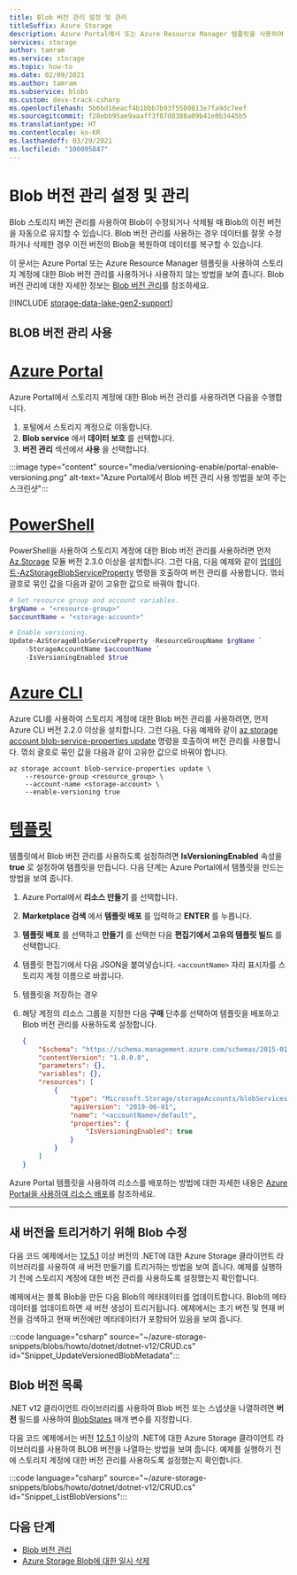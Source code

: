 ```yaml
---
title: Blob 버전 관리 설정 및 관리
titleSuffix: Azure Storage
description: Azure Portal에서 또는 Azure Resource Manager 템플릿을 사용하여 BLOB 버전 관리를 사용하는 방법 알아보기.
services: storage
author: tamram
ms.service: storage
ms.topic: how-to
ms.date: 02/09/2021
ms.author: tamram
ms.subservice: blobs
ms.custom: devx-track-csharp
ms.openlocfilehash: 5b6bd16eacf4b1bbb7b93f5500813e7fa9dc7eef
ms.sourcegitcommit: f28ebb95ae9aaaff3f87d8388a09b41e0b3445b5
ms.translationtype: HT
ms.contentlocale: ko-KR
ms.lasthandoff: 03/29/2021
ms.locfileid: "100095847"
---
```

# <a name="enable-and-manage-blob-versioning"></a>Blob 버전 관리 설정 및 관리

Blob 스토리지 버전 관리를 사용하여 Blob이 수정되거나 삭제될 때 Blob의 이전 버전을 자동으로 유지할 수 있습니다. Blob 버전 관리를 사용하는 경우 데이터를 잘못 수정하거나 삭제한 경우 이전 버전의 Blob을 복원하여 데이터를 복구할 수 있습니다.

이 문서는 Azure Portal 또는 Azure Resource Manager 템플릿을 사용하여 스토리지 계정에 대한 Blob 버전 관리를 사용하거나 사용하지 않는 방법을 보여 줍니다. Blob 버전 관리에 대한 자세한 정보는 [Blob 버전 관리](versioning-overview.md)를 참조하세요.

[!INCLUDE [storage-data-lake-gen2-support](../../../includes/storage-data-lake-gen2-support.md)]

## <a name="enable-blob-versioning"></a>BLOB 버전 관리 사용

# <a name="azure-portal"></a>[Azure Portal](#tab/portal)

Azure Portal에서 스토리지 계정에 대한 Blob 버전 관리를 사용하려면 다음을 수행합니다.

1. 포털에서 스토리지 계정으로 이동합니다.
1. **Blob service** 에서 **데이터 보호** 를 선택합니다.
1. **버전 관리** 섹션에서 **사용** 을 선택합니다.

:::image type="content" source="media/versioning-enable/portal-enable-versioning.png" alt-text="Azure Portal에서 Blob 버전 관리 사용 방법을 보여 주는 스크린샷":::

# <a name="powershell"></a>[PowerShell](#tab/powershell)

PowerShell을 사용하여 스토리지 계정에 대한 Blob 버전 관리를 사용하려면 먼저 [Az.Storage](https://www.powershellgallery.com/packages/Az.Storage) 모듈 버전 2.3.0 이상을 설치합니다. 그런 다음, 다음 예제와 같이 [업데이트-AzStorageBlobServiceProperty](/powershell/module/az.storage/update-azstorageblobserviceproperty) 명령을 호출하여 버전 관리를 사용합니다. 꺾쇠 괄호로 묶인 값을 다음과 같이 고유한 값으로 바꿔야 합니다.

```powershell
# Set resource group and account variables.
$rgName = "<resource-group>"
$accountName = "<storage-account>"

# Enable versioning.
Update-AzStorageBlobServiceProperty -ResourceGroupName $rgName `
    -StorageAccountName $accountName `
    -IsVersioningEnabled $true
```

# <a name="azure-cli"></a>[Azure CLI](#tab/azure-cli)

Azure CLI를 사용하여 스토리지 계정에 대한 Blob 버전 관리를 사용하려면, 먼저 Azure CLI 버전 2.2.0 이상을 설치합니다. 그런 다음, 다음 예제와 같이 [az storage account blob-service-properties update](/cli/azure/ext/storage-blob-preview/storage/account/blob-service-properties#ext_storage_blob_preview_az_storage_account_blob_service_properties_update) 명령을 호출하여 버전 관리를 사용합니다. 꺾쇠 괄호로 묶인 값을 다음과 같이 고유한 값으로 바꿔야 합니다.

```azurecli
az storage account blob-service-properties update \
    --resource-group <resource_group> \
    --account-name <storage-account> \
    --enable-versioning true
```

# <a name="template"></a>[템플릿](#tab/template)

템플릿에서 Blob 버전 관리를 사용하도록 설정하려면 **IsVersioningEnabled** 속성을 **true** 로 설정하여 템플릿을 만듭니다. 다음 단계는 Azure Portal에서 템플릿을 만드는 방법을 보여 줍니다.

1. Azure Portal에서 **리소스 만들기** 를 선택합니다.
1. **Marketplace 검색** 에서 **템플릿 배포** 를 입력하고 **ENTER** 를 누릅니다.
1. **템플릿 배포** 를 선택하고 **만들기** 를 선택한 다음 **편집기에서 고유의 템플릿 빌드** 를 선택합니다.
1. 템플릿 편집기에서 다음 JSON을 붙여넣습니다. `<accountName>` 자리 표시자를 스토리지 계정 이름으로 바꿉니다.
1. 템플릿을 저장하는 경우
1. 해당 계정의 리소스 그룹을 지정한 다음 **구매** 단추를 선택하여 템플릿을 배포하고 Blob 버전 관리를 사용하도록 설정합니다.

    ```json
    {
        "$schema": "https://schema.management.azure.com/schemas/2015-01-01/deploymentTemplate.json#",
        "contentVersion": "1.0.0.0",
        "parameters": {},
        "variables": {},
        "resources": [
            {
                "type": "Microsoft.Storage/storageAccounts/blobServices",
                "apiVersion": "2019-06-01",
                "name": "<accountName>/default",
                "properties": {
                    "IsVersioningEnabled": true
                }
            }
        ]
    }
    ```

Azure Portal 템플릿을 사용하여 리소스를 배포하는 방법에 대한 자세한 내용은 [Azure Portal을 사용하여 리소스 배포](../../azure-resource-manager/templates/deploy-portal.md)를 참조하세요.

---

## <a name="modify-a-blob-to-trigger-a-new-version"></a>새 버전을 트리거하기 위해 Blob 수정

다음 코드 예제에서는 [12.5.1](https://www.nuget.org/packages/Azure.Storage.Blobs/12.5.1) 이상 버전의 .NET에 대한 Azure Storage 클라이언트 라이브러리를 사용하여 새 버전 만들기를 트리거하는 방법을 보여 줍니다. 예제를 실행하기 전에 스토리지 계정에 대한 버전 관리를 사용하도록 설정했는지 확인합니다.

예제에서는 블록 Blob을 만든 다음 Blob의 메타데이터를 업데이트합니다. Blob의 메타데이터를 업데이트하면 새 버전 생성이 트리거됩니다. 예제에서는 초기 버전 및 현재 버전을 검색하고 현재 버전에만 메타데이터가 포함되어 있음을 보여 줍니다.

:::code language="csharp" source="~/azure-storage-snippets/blobs/howto/dotnet/dotnet-v12/CRUD.cs" id="Snippet_UpdateVersionedBlobMetadata":::

## <a name="list-blob-versions"></a>Blob 버전 목록

.NET v12 클라이언트 라이브러리를 사용하여 Blob 버전 또는 스냅샷을 나열하려면 **버전** 필드를 사용하여 [BlobStates](/dotnet/api/azure.storage.blobs.models.blobstates) 매개 변수를 지정합니다.

다음 코드 예제에서는 버전 [12.5.1](https://www.nuget.org/packages/Azure.Storage.Blobs/12.5.1) 이상의 .NET에 대한 Azure Storage 클라이언트 라이브러리를 사용하여 BLOB 버전을 나열하는 방법을 보여 줍니다. 예제를 실행하기 전에 스토리지 계정에 대한 버전 관리를 사용하도록 설정했는지 확인합니다.

:::code language="csharp" source="~/azure-storage-snippets/blobs/howto/dotnet/dotnet-v12/CRUD.cs" id="Snippet_ListBlobVersions":::

## <a name="next-steps"></a>다음 단계

- [Blob 버전 관리](versioning-overview.md)
- [Azure Storage Blob에 대한 일시 삭제](./soft-delete-blob-overview.md)